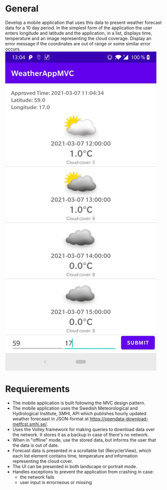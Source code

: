 # General
Develop a mobile application that uses this data to present weather forecast data for a 10 day period. In the simplest form of the application the user enters longitude and latitude and the application, in a list, displays time, temperature and an image representing the cloud coverage. Display an error message if the coordinates are out of range or some similar error occurs.
![alt text](https://github.com/MiguelMaytaLavalle/WeatherAppMVC/blob/main/app/src/main/java/preview/Portrait.jpg)

# Requierements
* The mobile application is built following the MVC design pattern.
* The mobile application uses the Swedish Meteorological and Hydrological Institute, SMHI, API which publishes hourly updated weather forecaast in JSON-format at https://opendata-download-metfcst.smhi.se/.
* Uses the Volley framework for making queries to download data over the network. It stores it as a backup in case of there's no network.
* When in "offline" mode, use the stored data, but informs the user that the data is out of date.
* Forecast data is presented in a scrollable list (RecyclerView), which each list element contains time, temperature and information representing the cloud cover.
* The UI can be presented in both landscape or portrait mode.
* Handles exceptions to prevent the application from crashing in case:
  - the network fails
  - user input is errorneous or missing

